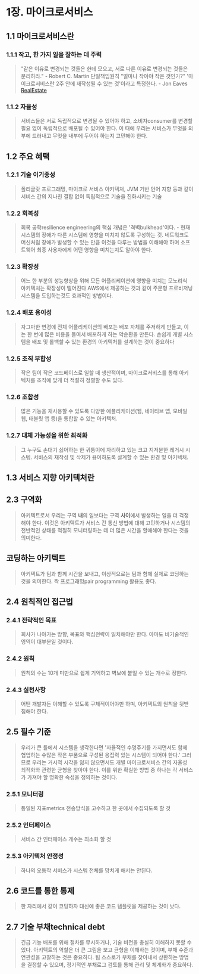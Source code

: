 # 1장. 마이크로서비스


## 1.1 마이크로서비스란

### 1.1.1 작고, 한 가지 일을 잘하는 데 주력
> "같은 이유로 변경되는 것들은 한데 모으고, 서로 다른 이유로 변경되는 것들은 분리하라." - Robert C. Martin 단일책임원칙
> "얼마나 작아야 작은 것인가?" '마이크로서비스란 2주 안에 재작성될 수 있는 것'이라고 특정한다. - Jon Eaves [RealEstate](http://realestate.com.au)

### 1.1.2 자율성
> 서비스들은 서로 독립적으로 변경될 수 있어야 하고, 소비자consumer를 변경할 필요 없이 독립적으로 배포될 수 있어야 한다.
> 이 때에 우리는 서비스가 무엇을 외부에 드러내고 무엇을 내부에 두어야 하는지 고민해야 한다.


## 1.2 주요 혜택

### 1.2.1 기술 이기종성
> 폴리글랏 프로그래밍, 마이크로 서비스 아키텍처, JVM 기반 언어 지향 등과 같이 서비스 간의 지나친 결합 없이 독립적으로 기술을 진화시키는 기술

### 1.2.2 회복성
> 회복 공학resilience engineering의 핵심 개념은 '격벽bulkhead'이다. - 현재 시스템의 장애가 다른 시스템에 영향을 미치지 않도록 구성하는 것.
> 네트워크도 머신처럼 장애가 발생할 수 있는 만큼 이것을 다루는 방법을 이해해야 하며 소프트웨어 최종 사용자에게 어떤 영향을 미치는지도 알아야 한다.

### 1.2.3 확장성
> 어느 한 부분의 성능향상을 위해 모든 어플리케이션에 영향을 미치는 모노리식 아키텍처는 확장성이 떨어진다
> AWS에서 제공하는 것과 같이 주문형 프로비저닝 시스템을 도입하는것도 효과적인 방법이다.

### 1.2.4 배포 용이성
> 자그마한 변경에 전체 어플리케이션의 배포는 배포 자체를 주저하게 만들고, 이는 한 번에 많은 비용을 들여서 배포하게 하는 악순환을 만든다.
> 손쉽게 개별 시스템을 배포 및 롤백할 수 있는 환경의 아키텍처를 설계하는 것이 중요하다

### 1.2.5 조직 부합성
> 작은 팀이 작은 코드베이스로 일할 때 생산적이며, 마이크로서비스를 통해 아키텍처를 조직에 맞게 더 적절히 정렬할 수도 있다.

### 1.2.6 조합성
> 많은 기능을 재사용할 수 있도록 다양한 애플리케이션(웹, 네이티브 앱, 모바일 웹, 태블릿 앱 등)을 통합할 수 있는 아키텍처.

### 1.2.7 대체 가능성을 위한 최적화
> 그 누구도 손대기 싫어하는 한 귀퉁이에 자리하고 있는 크고 지저분한 레거시 시스템.
> 서비스의 재작성 및 삭제가 용이하도록 설계할 수 있는 환경 및 아키텍처.



## 1.3 서비스 지향 아키텍처란


## 2.3 구역화
> 아키텍트로서 우리는 구역 **내**의 일보다는 구역 **사이**에서 발생하는 일을 더 걱정해야 한다. 이것은 아키텍트가 서비스 간 통신 방법에 대해 고민하거나 시스템의 전반적인 상태를 적절히 모니터링하는 데 더 많은 시간을 할애해야 한다는 것을 의미한다. 

## 코딩하는 아키텍트
> 아키텍트가 팀과 함께 시간을 보내고, 이상적으로는 팀과 함께 실제로 코딩하는 것을 의미한다. 짝 프로그래밍pair programming 활용도 좋다.


## 2.4 원칙적인 접근법

### 2.4.1 전략적인 목표
> 회사가 나아가는 방향, 목표와 핵심전략이 일치해야만 한다. 아마도 비기술적인 영역이 대부분일 것이다.

### 2.4.2 원칙
> 원칙의 수는 10개 미만으로 쉽게 기억하고 벽보에 붙일 수 있는 개수로 정한다.

### 2.4.3 실천사항
> 어떤 개발자든 이해할 수 있도록 구체적이어야만 하며, 아키텍트의 원칙을 뒷받침해야 한다.


## 2.5 필수 기준
> 우리가 큰 틀에서 시스템을 생각한다면 '자율적인 수명주기를 가지면서도 함께 협업하는 수많은 작은 부품으로 구성된 응집력 있는 시스템이 되어야 한다.' 그러므로 우리는 거시적 시각을 잃지 않으면서도 개별 마이크로서비스 간의 자율성 최적화와 관련한 균형을 찾아야 한다. 이를 위한 확실한 방법 중 하나는 각 서비스가 가져야 할 명확한 속성을 정의하는 것이다.

### 2.5.1 모니터링
> 통일된 지표metrics 전송방식을 고수하고 한 곳에서 수집되도록 할 것

### 2.5.2 인터페이스
> 서비스 간 인터페이스 개수는 최소화 할 것

### 2.5.3 아키텍처 안정성
> 하나의 오동작 서비스가 시스템 전체를 망치게 해서는 안된다.


## 2.6 코드를 통한 통제
> 한 자리에서 같이 코딩하자 대신에 좋은 코드 템플릿을 제공하는 것이 낫다.



## 2.7 기술 부채technical debt
> 긴급 기능 배포를 위해 절차를 무시하거나, 기술 비전을 충실히 이해하지 못할 수 있다.
> 아키텍트의 역할은 더 큰 그림을 보고 균형을 이해하는 것이며, 부채 수준과 연관성을 고찰하는 것은 중요하다.
> 팀 스스로가 부채를 찾아내서 상환하는 방법을 결정할 수 있으며, 정기적인 부채로그 검토를 통해 관리 및 체계화가 중요하다.




